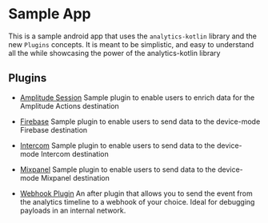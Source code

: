 # Sample App
This is a sample android app that uses the `analytics-kotlin` library and the new `Plugins` concepts. It is meant to be simplistic, and easy to understand all the while showcasing the power of the analytics-kotlin library

## Plugins
- [Amplitude Session](https://github.com/segmentio/analytics-kotlin/blob/master/samples/kotlin-android-app-destinations/src/main/java/com/segment/analytics/destinations/plugins/AmplitudeSession.kt)
Sample plugin to enable users to enrich data for the Amplitude Actions destination

- [Firebase](https://github.com/segmentio/analytics-kotlin/blob/master/samples/kotlin-android-app-destinations/src/main/java/com/segment/analytics/destinations/plugins/FirebaseDestination.kt)
Sample plugin to enable users to send data to the device-mode Firebase destination 

- [Intercom](https://github.com/segmentio/analytics-kotlin/blob/master/samples/kotlin-android-app-destinations/src/main/java/com/segment/analytics/destinations/plugins/IntercomDestination.kt)
Sample plugin to enable users to send data to the device-mode Intercom destination

- [Mixpanel](https://github.com/segmentio/analytics-kotlin/blob/master/samples/kotlin-android-app-destinations/src/main/java/com/segment/analytics/destinations/plugins/MixpanelDestination.kt)
Sample plugin to enable users to send data to the device-mode Mixpanel destination

- [Webhook Plugin](https://github.com/segmentio/analytics-kotlin/blob/master/samples/kotlin-android-app-destinations/src/main/java/com/segment/analytics/destinations/plugins/WebhookPlugin.kt)
An after plugin that allows you to send the event from the analytics timeline to a webhook of your choice. Ideal for debugging payloads in an internal network.
